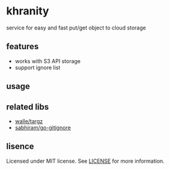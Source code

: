 # khranity
service for easy and fast put/get object to cloud storage

## features
- works with S3 API storage
- support ignore list

## usage

## related libs

- [walle/targz](https://github.com/walle/targz)
- [sabhiram/go-gitignore](https://github.com/sabhiram/go-gitignore)

## lisence

Licensed under MIT license. See [LICENSE](LICENSE) for more information.